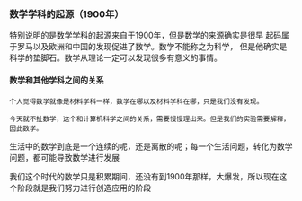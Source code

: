 ### 数学学科的起源（1900年）
特别说明的是数学学科的起源来自于1900年，但是数学的来源确实是很早
起码属于罗马以及欧洲和中国的发现促进了数学。数学不能称之为科学，
但是他确实是科学的垫脚石。数学从理论一定可以发现很多有意义的事情。
#### 数学和其他学科之间的关系
	个人觉得数学就像是材料学科一样，数学在哪以及材料学科在哪，只是我们没有发现。
	
	今天就不扯数学，这个和计算机科学之间的关系，需要慢慢理出来。但是我们的实验需要解释，因此数学。
	

生活中的数学到底是一个连续的呢，还是离散的呢；每一个生活问题，转化为数学问题，都可能导致数学进行发展

我们这个时代的数学只是积累期间，还没有到1900年那样，大爆发，所以现在这个阶段就是我们努力进行创造应用的阶段